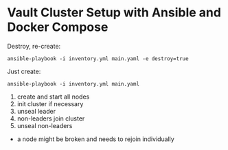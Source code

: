 # Vault Cluster Setup with Ansible and Docker Compose


Destroy, re-create:
```
ansible-playbook -i inventory.yml main.yaml -e destroy=true
```

Just create:
```
ansible-playbook -i inventory.yml main.yaml
```

1. create and start all nodes
2. init cluster if necessary
3. unseal leader
4. non-leaders join cluster
5. unseal non-leaders

- a node might be broken and needs to rejoin individually